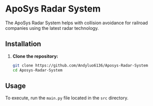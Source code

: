 # ApoSys Radar System

The ApoSys Radar System helps with collision avoidance for railroad companies using the latest radar technology.

## Installation

1. **Clone the repository:**

   ```bash
   git clone https://github.com/Andyluo6136/Aposys-Radar-System
   cd Aposys-Radar-System
   ```
## Usage

To execute, run the `main.py` file located in the `src` directory.
